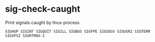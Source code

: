 # sig-check-caught
Print signals caught by linux process


```$ ./sig_check_caught -p 4178
SIGHUP SIGINT SIGQUIT SIGILL SIGBUS SIGFPE SIGSEGV SIGUSR2 SIGTERM SIGXFSZ SIGRTMAX-2 
```
